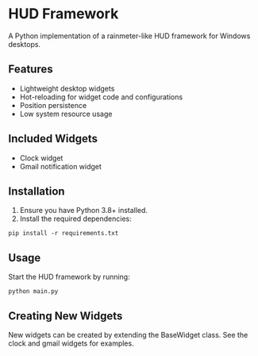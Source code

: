 # HUD Framework

A Python implementation of a rainmeter-like HUD framework for Windows desktops.

## Features

- Lightweight desktop widgets
- Hot-reloading for widget code and configurations
- Position persistence
- Low system resource usage

## Included Widgets

- Clock widget
- Gmail notification widget

## Installation

1. Ensure you have Python 3.8+ installed.
2. Install the required dependencies:

```
pip install -r requirements.txt
```

## Usage

Start the HUD framework by running:

```
python main.py
```

## Creating New Widgets

New widgets can be created by extending the BaseWidget class. See the clock and gmail widgets for examples. 